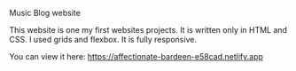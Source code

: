 Music Blog website

This website is one my first websites projects.
It is written only in HTML and CSS.
I used grids and flexbox.
It is fully responsive.

You can view it here:
https://affectionate-bardeen-e58cad.netlify.app
